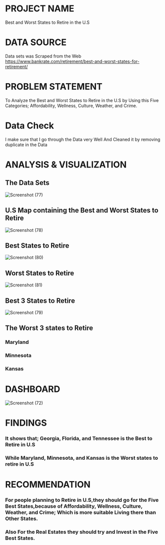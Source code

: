 # PROJECT NAME
Best and Worst States to Retire in the U.S
# DATA SOURCE
Data sets was Scraped from the Web https://www.bankrate.com/retirement/best-and-worst-states-for-retirement/ 
# PROBLEM STATEMENT
To Analyze the Best and Worst States to Retire in the U.S by Using this Five Categories; Affordability, Wellness, Culture, Weather, and Crime.
# Data Check
I make sure that I go through the Data very Well And Cleaned it by removing duplicate in the Data
# ANALYSIS & VISUALIZATION
## The Data Sets
![Screenshot (77)](https://user-images.githubusercontent.com/110194429/181742280-b06286e2-dca0-45bc-b3ac-493344e77f4a.png)
## U.S Map containing the Best and Worst States to Retire
![Screenshot (78)](https://user-images.githubusercontent.com/110194429/181744080-99e699f9-4ad1-4cde-a137-fa00af05bd7c.png)
## Best States to Retire
![Screenshot (80)](https://user-images.githubusercontent.com/110194429/181745700-a5a44687-d2eb-4f22-b49a-9df5d8cf967e.png)
## Worst States to Retire
![Screenshot (81)](https://user-images.githubusercontent.com/110194429/181745868-2a8d0f94-52c4-4d9c-819f-37e695849080.png)
## Best 3 States to Retire
![Screenshot (79)](https://user-images.githubusercontent.com/110194429/181746030-fd7b20f6-6186-49b6-92f1-33f111d0d16c.png)
## The Worst 3 states to Retire
### Maryland
### Minnesota
### Kansas
# DASHBOARD
![Screenshot (72)](https://user-images.githubusercontent.com/110194429/181746477-1583a1b4-7894-4712-b112-6959973d806b.png)
# FINDINGS
### It shows that; Georgia, Florida, and Tennessee is the Best to Retire in U.S
### While Maryland, Minnesota, and Kansas is the Worst states to retire in U.S
# RECOMMENDATION
### For people planning to Retire in U.S,they should go for the Five Best States,because of Affordability, Wellness, Culture, Weather, and Crime; Which is more suitable Living there than Other States.
### Also For the Real Estates they should try and Invest in the Five Best States.
